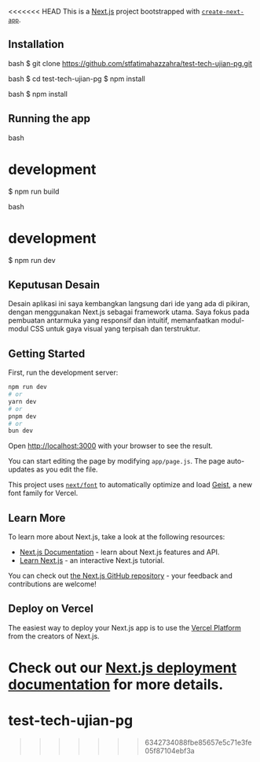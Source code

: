 <<<<<<< HEAD
This is a [Next.js](https://nextjs.org) project bootstrapped with [`create-next-app`](https://nextjs.org/docs/app/api-reference/cli/create-next-app).

## Installation

bash
$ git clone https://github.com/stfatimahazzahra/test-tech-ujian-pg.git

bash
$ cd test-tech-ujian-pg
$ npm install

bash
$ npm install


## Running the app

bash
# development
$ npm run build


bash
# development
$ npm run dev

## Keputusan Desain
Desain aplikasi ini saya kembangkan langsung dari ide yang ada di pikiran, dengan menggunakan Next.js sebagai framework utama. Saya fokus pada pembuatan antarmuka yang responsif dan intuitif, memanfaatkan modul-modul CSS untuk gaya visual yang terpisah dan terstruktur.

## Getting Started

First, run the development server:

```bash
npm run dev
# or
yarn dev
# or
pnpm dev
# or
bun dev
```

Open [http://localhost:3000](http://localhost:3000) with your browser to see the result.

You can start editing the page by modifying `app/page.js`. The page auto-updates as you edit the file.

This project uses [`next/font`](https://nextjs.org/docs/app/building-your-application/optimizing/fonts) to automatically optimize and load [Geist](https://vercel.com/font), a new font family for Vercel.

## Learn More

To learn more about Next.js, take a look at the following resources:

- [Next.js Documentation](https://nextjs.org/docs) - learn about Next.js features and API.
- [Learn Next.js](https://nextjs.org/learn) - an interactive Next.js tutorial.

You can check out [the Next.js GitHub repository](https://github.com/vercel/next.js) - your feedback and contributions are welcome!

## Deploy on Vercel

The easiest way to deploy your Next.js app is to use the [Vercel Platform](https://vercel.com/new?utm_medium=default-template&filter=next.js&utm_source=create-next-app&utm_campaign=create-next-app-readme) from the creators of Next.js.

Check out our [Next.js deployment documentation](https://nextjs.org/docs/app/building-your-application/deploying) for more details.
=======
# test-tech-ujian-pg
>>>>>>> 6342734088fbe85657e5c71e3fe05f87104ebf3a

